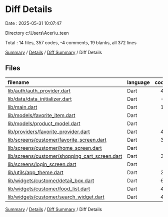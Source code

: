 # Diff Details

Date : 2025-05-31 10:07:47

Directory c:\\Users\\Acer\\u_teen

Total : 14 files,  357 codes, -4 comments, 19 blanks, all 372 lines

[Summary](results.md) / [Details](details.md) / [Diff Summary](diff.md) / Diff Details

## Files
| filename | language | code | comment | blank | total |
| :--- | :--- | ---: | ---: | ---: | ---: |
| [lib/auth/auth\_provider.dart](/lib/auth/auth_provider.dart) | Dart | 41 | 1 | 1 | 43 |
| [lib/data/data\_initializer.dart](/lib/data/data_initializer.dart) | Dart | -7 | -7 | 0 | -14 |
| [lib/main.dart](/lib/main.dart) | Dart | 16 | -3 | 4 | 17 |
| [lib/models/favorite\_item.dart](/lib/models/favorite_item.dart) | Dart | 9 | 0 | 1 | 10 |
| [lib/models/product\_model.dart](/lib/models/product_model.dart) | Dart | 1 | 0 | 0 | 1 |
| [lib/providers/favorite\_provider.dart](/lib/providers/favorite_provider.dart) | Dart | 40 | 0 | 0 | 40 |
| [lib/screens/customer/favorite\_screen.dart](/lib/screens/customer/favorite_screen.dart) | Dart | 38 | 1 | 1 | 40 |
| [lib/screens/customer/home\_screen.dart](/lib/screens/customer/home_screen.dart) | Dart | 5 | 0 | 0 | 5 |
| [lib/screens/customer/shopping\_cart\_screen.dart](/lib/screens/customer/shopping_cart_screen.dart) | Dart | 37 | 0 | 1 | 38 |
| [lib/screens/login\_screen.dart](/lib/screens/login_screen.dart) | Dart | 0 | 0 | 1 | 1 |
| [lib/utils/app\_theme.dart](/lib/utils/app_theme.dart) | Dart | 22 | 0 | -1 | 21 |
| [lib/widgets/customer/detail\_box.dart](/lib/widgets/customer/detail_box.dart) | Dart | 67 | 0 | 2 | 69 |
| [lib/widgets/customer/food\_list.dart](/lib/widgets/customer/food_list.dart) | Dart | 40 | 4 | 7 | 51 |
| [lib/widgets/customer/search\_widget.dart](/lib/widgets/customer/search_widget.dart) | Dart | 48 | 0 | 2 | 50 |

[Summary](results.md) / [Details](details.md) / [Diff Summary](diff.md) / Diff Details